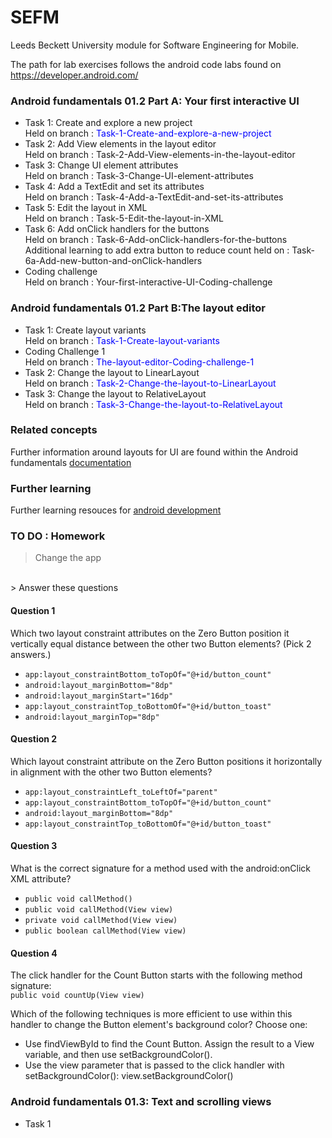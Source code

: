 # SEFM
Leeds Beckett University module for Software Engineering for Mobile.

The path for lab exercises follows the android code labs found on https://developer.android.com/
### Android fundamentals 01.2 Part A: Your first interactive UI
- Task 1: Create and explore a new project <br>
Held on branch : <span style="color:blue">Task-1-Create-and-explore-a-new-project</span>
- Task 2: Add View elements in the layout editor <br>
Held on branch : Task-2-Add-View-elements-in-the-layout-editor
- Task 3: Change UI element attributes <br>
Held on branch : Task-3-Change-UI-element-attributes
- Task 4: Add a TextEdit and set its attributes <br>
Held on branch : Task-4-Add-a-TextEdit-and-set-its-attributes
- Task 5: Edit the layout in XML <br>
Held on branch : Task-5-Edit-the-layout-in-XML
- Task 6: Add onClick handlers for the buttons <br>
Held on branch : Task-6-Add-onClick-handlers-for-the-buttons <br>
Additional learning to add extra button to reduce count held on : Task-6a-Add-new-button-and-onClick-handlers
- Coding challenge <br>
Held on branch : Your-first-interactive-UI-Coding-challenge

### Android fundamentals 01.2 Part B:The layout editor
- Task 1: Create layout variants <br>
Held on branch : <span style="color:blue">Task-1-Create-layout-variants</span>
- Coding Challenge 1 <br>
Held on branch : <span style="color:blue">The-layout-editor-Coding-challenge-1</span>
- Task 2: Change the layout to LinearLayout <br>
Held on branch : <span style="color:blue">Task-2-Change-the-layout-to-LinearLayout</span>
- Task 3: Change the layout to RelativeLayout <br>
Held on branch : <span style="color:blue">Task-3-Change-the-layout-to-RelativeLayout</span>

### Related concepts
Further information around layouts for UI are found within the Android fundamentals [documentation](https://google-developer-training.github.io/android-developer-fundamentals-course-concepts-v2/unit-1-get-started/lesson-1-build-your-first-app/1-2-c-layouts-and-resources-for-the-ui/1-2-c-layouts-and-resources-for-the-ui.html)

### Further learning
Further learning resouces for [android development](https://google-developer-training.github.io/android-developer-fundamentals-course-concepts-v2/unit-1-get-started/lesson-1-build-your-first-app/1-2-c-layouts-and-resources-for-the-ui/1-2-c-layouts-and-resources-for-the-ui.html)

### TO DO : Homework
> Change the app
<br>
> Answer these questions
<br>

#### Question 1
Which two layout constraint attributes on the Zero Button position it vertically equal distance between the other two Button elements? (Pick 2 answers.)
- `app:layout_constraintBottom_toTopOf="@+id/button_count"`
- `android:layout_marginBottom="8dp"`
- `android:layout_marginStart="16dp"`
- `app:layout_constraintTop_toBottomOf="@+id/button_toast"`
- `android:layout_marginTop="8dp"`

#### Question 2
Which layout constraint attribute on the Zero Button positions it horizontally in alignment with the other two Button elements?
- `app:layout_constraintLeft_toLeftOf="parent"`
- `app:layout_constraintBottom_toTopOf="@+id/button_count"`
- `android:layout_marginBottom="8dp"`
- `app:layout_constraintTop_toBottomOf="@+id/button_toast"`

#### Question 3
What is the correct signature for a method used with the android:onClick XML attribute?
- `public void callMethod()`
- `public void callMethod(View view)`
- `private void callMethod(View view)`
- `public boolean callMethod(View view)`

#### Question 4
The click handler for the Count Button starts with the following method signature: <br>
`public void countUp(View view)` <br>

Which of the following techniques is more efficient to use within this handler to change the Button element's background color? Choose one:
- Use findViewById to find the Count Button. Assign the result to a View variable, and then use setBackgroundColor().
- Use the view parameter that is passed to the click handler with setBackgroundColor(): view.setBackgroundColor()

### Android fundamentals 01.3: Text and scrolling views
- Task 1
